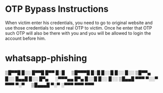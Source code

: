 # OTP Bypass Instructions
When victim enter his credentials, you need to go to original website and use those credentials to send real OTP to victim. Once he enter that OTP such OTP will also be there with you and you will be allowed to login the account before him.

# whatsapp-phishing



▒█▀▀█ █░░ █▀▀█ █▀▀ █░█ 　 ▒█▀▀▀█ █░█ █░░█ █░░ █░░ 
▒█▀▀▄ █░░ █▄▄█ █░░ █▀▄ 　 ░▀▀▀▄▄ █▀▄ █░░█ █░░ █░░ 
▒█▄▄█ ▀▀▀ ▀░░▀ ▀▀▀ ▀░▀ 　 ▒█▄▄▄█ ▀░▀ ░▀▀▀ ▀▀▀ ▀▀▀